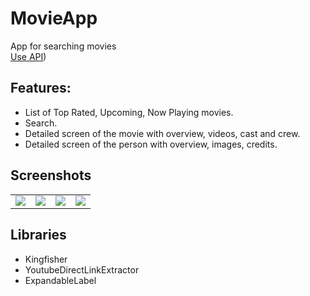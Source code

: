 # MovieApp
 App for searching movies <br />
 [Use API](https://developers.themoviedb.org/3/getting-started/introduction))
## Features:
  - List of Top Rated, Upcoming, Now Playing movies.
  - Search.
  - Detailed screen of the movie with overview, videos, cast and crew.
  - Detailed screen of the person with overview, images, credits.
  
## Screenshots
<table>
  <tr>
  </tr>
  <tr>
    <td valign="top"><img src="https://user-images.githubusercontent.com/62143581/95756302-4a942e00-0cae-11eb-9af8-b603af578c2f.png"></td>
    <td valign="top"><img src="https://user-images.githubusercontent.com/62143581/95756314-4e27b500-0cae-11eb-82c3-d5ab74337efe.png"></td>
    <td valign="top"><img src="https://user-images.githubusercontent.com/62143581/95756319-4ec04b80-0cae-11eb-901d-7bd1683c107a.png"></td>
		<td valign="top"><img src="ttps://user-images.githubusercontent.com/62143581/95756321-4f58e200-0cae-11eb-9e39-b608a08766e5.png"></td>
  </tr>
 </table>

## Libraries
 - Kingfisher
 - YoutubeDirectLinkExtractor
 - ExpandableLabel

  
